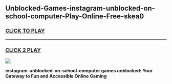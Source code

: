 
## Unblocked-Games-instagram-unblocked-on-school-computer-Play-Online-Free-skea0
<h3>
<a href="https://premium76.site?title=instagram-unblocked-on-school-computer&ref=26A">CLICK TO PLAY</a></h3>
<hr>

<h3>
<a href="https://premium76.site?title=instagram-unblocked-on-school-computer&ref=26A">CLICK 2 PLAY</a>
  
</h3>

<a href="https://premium76.site?title=instagram-unblocked-on-school-computer&ref=26A"><img src="https://clearcache.store/games.png"></a>


**instagram-unblocked-on-school-computer games unblocked: Your Gateway to Fun and Accessible Online Gaming**
